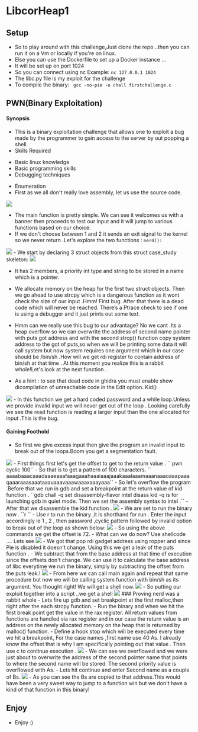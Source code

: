 # LibcorHeap1

## Setup
- So to play around with this challenge,Just clone the repo ..then you can run it on a Vm or locally if you're on  linux.
- Else you can use the Dockerfile to set up a Docker instance ...
- It will be set up on port 1024
- So you can connect using nc Example: ``` nc 127.0.0.1 1024 ```
- The libc.py file is my exploit for the challenge
- To compile the binary: ``` gcc -no-pie -o chall firstchallenge.c```

## PWN(Binary Exploitation)
#### Synopsis
- This is a binary exploitation challenge that allows one to exploit a bug made by the programmer to gain access to the server by out popping a shell.
- Skills Required
 * Basic linux knowledge
 * Basic programming skills
 * Debugging techniques
- Enumeration
- First as we all don't really love assembly, let us use the source code.
<img src="./main.png" />

- The main function is pretty simple. We can see it welcomes us with a banner then proceeds to test our input and it will jump to various functions based on our choice.
- If we don't choose between 1 and 2 it sends an exit signal to the kernel so we never return .Let's explore the two functions :
`` nerd(): ``
<img src="./big.jpeg" />
- We start by declaring 3 struct objects from this struct case_study skeleton:

<img src="./2.jpeg" />

- It has 2 members, a priority int type and string to be stored in a name which is a pointer.
- We allocate memory on the heap for the first two struct objects. Then we go ahead to use strcpy which is a dangerous function as it wont check the size of our input .Hmm! First bug. After that there is a dead code which will never be reached. There’s a Ptrace check to see if one is using a debugger and it just prints out some text.

- Hmm can we really use this bug to our advantage? No we cant .Its a heap overflow so we can overwrite the address of second name pointer with puts got address and with the second strcp() function copy system address to the got of puts,so when we will be printing some data it will call system but now system requires one argument which in our case should be /bin/sh .How will we get rdi register to contain address of bin/sh  at that time . At this moment you realize this is a rabbit whole!Let's look at the next function .
- As a hint : to see that dead code in ghidra you must enable show dicompilation of unreachable code in the Edit option.
Kid()
<img src="./iin.jpeg" />
- In this function we get a hard coded password and a while loop.Unless we provide invalid input we will never get out of the loop . Looking carefully we see the read function is reading a larger input than the one allocated for input .This is the bug.

#### Gaining Foothold
- So first we give excess input then give the program an invalid input to break out of the loops.Boom you get a segmentation fault.
<img src="./first.jpeg" />
- First things first let's get the offset to get to the return value .
`` pwn  cyclic 100``
- So that is to get a pattern of 100 characters.
`` aaaabaaacaaadaaaeaaafaaagaaahaaaiaaajaaakaaalaaamaaanaaaoaaapaaaqaaaraaasaaataaauaaavaaawaaaxaaayaaa``
- So let's overflow the program .Before that we run in gdb and set a breakpoint at the return value of kid function .
``gdb  chall -q
set  disassembly-flavor intel
disass kid
-q is for launching gdb in quiet mode. Then we set the assembly syntax to intel .``
- After that we disassemble the kid function .
<img src="./r.jpeg" />
- We are set to run the binary now .
``r ``
- Use r to run the binary ,it is shorthand for run . Enter the input accordingly ie 1 , 2 , then password ,cyclic pattern followed by invalid option to break out of the loop as shown below:
<img src="./above.jpeg" />
- So using the above commands we get the offset is 72.
- What can we do now? Use shellcode …. Lets see
<img src"./nx.jpeg" /.
- NX (not executable stack) is enabled so no shellcode here , i mean using that will be a long way ,lets see ..We need to use mprotect () function to make the stack executable then insert shellcode ,After that we find address of start of shellcode …
-Hmm , we are in a hurry. Let's just use libc .
- We need to leak a libc address ,use that to calculate the base address of libc, we can do that pretty easy , call address of puts at plt which will resolve the actual address of puts and store it in puts Got(global offset table) and since puts requires one argument we store the put@got address in the rdi register. 
- Sounds like  a plan. For that lets just write a script :
<img src="./wee.jpeg" />
- We got that pop rdi gadget address using ropper and since Pie is disabled it doesn't change. Using this we get a leak of the puts function .
- We subtract that from the base address at that time of execution since the offsets don't change. We can use it to calculate the base address  of libc everytime we run the binary, simply by subtracting the offset from the puts leak.!
<img src="./fro.jpeg" />
- From here we can call main again and repeat that same procedure but now we will be calling system function with bin/sh as its argument. You thought right! We will get a shell now.
<img src="./so.jpeg"/>
- So putting our exploit together into a script ..we get a shell
<img src="./pro.jpeg"/>
### Proving nerd was a rabbit whole
- Lets fire up gdb and set breakpoint at the first malloc,then right after the each strcpy function.
- Run the binary and when we hit the first break point get the value in the rax register. All return values from functions are handled via rax register and in our case the return value is an address on the newly allocated memory on the heap that is returned by malloc() function.
- Define a hook stop which will be executed every time we hit a breakpoint, For the case names ,first name use 40 As. I already know the offset that is why I am specifically pointing out that value . Then use c to continue execution .

<img src="./we.jpeg" />
- We can see we overflowed and we were just about to overwrite the address of the second pointer name that points to where the second name will be stored. The second priority value is overflowed with As.
- Lets hit continue and enter Second name as a couple of Bs.

<img src="./as.jpeg"/> 
- As you can see the Bs are copied to that address.This would have been a very sweet way to jump to a function win but we don't have a kind of that function in this binary! 


## Enjoy
- Enjoy :)  
